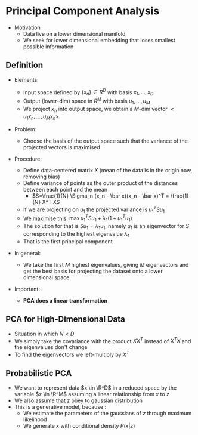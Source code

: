 # Principal Component Analysis

- Motivation
  - Data live on a lower dimensional manifold
  - We seek for lower dimensional embedding that loses smallest possible information

## Definition

- Elements:
  - Input space defined by $\{x_n\} \in R^D$ with basis $x_1,...,x_D$
  - Output (lower-dim) space in $R^M$ with basis $u_1,...,u_M$
  - We project $x_n$ into output space, we obtain a $M$-dim vector $<u_1 x_n, ..., u_M x_n>$


- Problem:
  - Choose the basis of the output space such that the variance of the projected vectors is maximised

- Procedure:
  - Define data-centered matrix $X$ (mean of the data is in the origin now, removing bias)
  - Define variance of points as the outer product of the distances between each point and the mean
    - $S=\frac{1}{N} \Sigma_n (x_n - \bar x)(x_n - \bar x)^T = \frac{1}{N} X^T X$
  - If we are projecting on $u_1$ the projected variance is $u_1^T S u_1$
  - We maximise this: $\max u_1^T S u_1 +\lambda_1(1 - u_1^Tu_1)$
  - The solution for that is $Su_1 = \lambda_1 u_1$, namely $u_1$ is an eigenvector for $S$ corresponding to the highest eigenvalue $\lambda_1$
  - That is the first principal component

- In general:
  - We take the first $M$ highest eigenvalues, giving $M$ eigenvectors and get the best basis for projecting the dataset onto a lower dimensional space

- Important:
  - **PCA does a linear transformation**

## PCA for High-Dimensional Data

- Situation in which $N < D$
- We simply take the covariance with the product $XX^T$ instead of $X^TX$ and the eigenvalues don't change
- To find the eigenvectors we left-multiply by $X^T$

## Probabilistic PCA

- We want to represent data $x \in \R^D$ in a reduced space by the variable $z \in \R^M$ assuming a linear relationship from $x$ to $z$
- We also assume that $z$ obey to gaussian distribution
- This is a generative model, because :
  - We estimate the parameters of the gaussians of $z$ through maximum likelihood
  - We generate $x$ with conditional density $P(x|z)$
